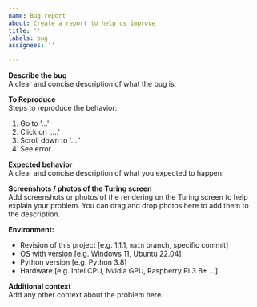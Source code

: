 ```yaml
---
name: Bug report
about: Create a report to help us improve
title: ''
labels: bug
assignees: ''

---
```


<!---
⚠️ Do not open bug reports for UsbMonitor.exe or ExtendScreen.exe here!
Please read the disclaimer on the front page.
-->

**Describe the bug**  
A clear and concise description of what the bug is.

**To Reproduce**  
Steps to reproduce the behavior:
1. Go to '...'
2. Click on '....'
3. Scroll down to '....'
4. See error

**Expected behavior**  
A clear and concise description of what you expected to happen.

**Screenshots / photos of the Turing screen**  
Add screenshots or photos of the rendering on the Turing screen to help explain your problem.
You can drag and drop photos here to add them to the description.

**Environment:**  
 - Revision of this project [e.g. 1.1.1, `main` branch, specific commit]
 - OS with version [e.g. Windows 11, Ubuntu 22.04]
 - Python version [e.g. Python 3.8]
 - Hardware [e.g. Intel CPU, Nvidia GPU, Raspberry Pi 3 B+ ...]

**Additional context**  
Add any other context about the problem here.
